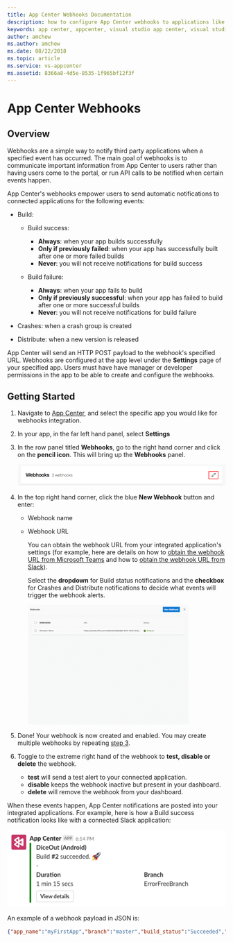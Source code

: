 ```yaml
---
title: App Center Webhooks Documentation
description: how to configure App Center webhooks to applications like Slack, Microsoft Teams
keywords: app center, appcenter, visual studio app center, visual studio appcenter, webhook, webhooks, documentation, Slack, Microsoft Teams
author: amchew
ms.author: amchew
ms.date: 08/22/2018
ms.topic: article
ms.service: vs-appcenter
ms.assetid: 8366a8-4d5e-8535-1f965bf12f3f
---
```


# App Center Webhooks
## Overview

Webhooks are a simple way to notify third party applications when a specified event has occurred. The main goal of webhooks is to communicate important information from App Center to users rather than having users come to the portal, or run API calls to be notified when certain events happen.

App Center's webhooks empower users to send automatic notifications to connected applications for the following events:

- Build: 
  - Build success:
    - **Always**: when your app builds successfully
    - **Only if previously failed**: when your app has successfully built after one or more failed builds
    - **Never**: you will not receive notifications for build success

  - Build failure:
    - **Always**: when your app fails to build
    - **Only if previously successful**: when your app has failed to build after one or more successful builds
    - **Never**: you will not receive notifications for build failure

- Crashes: when a crash group is created
- Distribute: when a new version is released

App Center will send an HTTP POST payload to the webhook's specified URL. Webhooks are configured at the app level under the **Settings** page of your specified app. Users must have have manager or developer permissions in the app to be able to create and configure the webhooks.

## Getting Started

1. Navigate to [App Center](https://appcenter.ms), and select the specific app you would like for webhooks integration.

2. In your app, in the far left hand panel, select **Settings**

3. In the row panel titled **Webhooks**, go to the right hand corner and click on the **pencil icon**. This will bring up the **Webhooks** panel.

    ![How to edit the webhook's settings](media/editWebhook.png)

4. <a name="step3"></a>In the top right hand corner, click the blue **New Webhook** button and enter: 

   - Webhook name
   - Webhook URL

     You can obtain the webhook URL from your integrated application's settings (for example, here are details on how to [obtain the webhook URL from Microsoft Teams](https://docs.microsoft.com/microsoftteams/platform/concepts/connectors#setting-up-a-custom-incoming-webhook) and how to [obtain the webhook URL from Slack](https://get.slack.help/hc/articles/115005265063-Incoming-WebHooks-for-Slack)). 

     Select the **dropdown** for Build status notifications and the **checkbox** for Crashes and Distribute notifications to decide what events will trigger the webhook alerts. 

     ![How to create a new webhook](media/createNewWebhook.gif)

5. Done! Your webhook is now created and enabled. You may create multiple webhooks by repeating [step 3](#step3).

6. Toggle to the extreme right hand of the webhook to **test, disable or delete** the webhook.  

   - **test** will send a test alert to your connected application.
   - **disable** keeps the webhook inactive but present in your dashboard.
   - **delete** will remove the webhook from your dashboard.

When these events happen, App Center notifications are posted into your integrated applications. For example, here is how a Build success notification looks like with a connected Slack application: 

   ![Build success notification on Slack](media/buildSuccessNotificationOnSlack.png)

An example of a webhook payload in JSON is:

```JSON
{"app_name":"myFirstApp","branch":"master","build_status":"Succeeded","build_id":"33","build_link":"https://appcenter.ms/users/{user-id}/apps/{app-name}/build/branches/master/builds/33","build_reason":"manual","finish_time":"2018-06-14T23:59:05.2542221Z","icon_link":"https://dl0tgz6ee3upo.cloudfront.net/production/apps/icons/000/590/821/original/0c9130028703e417a6a0df02c6b587f0.png","notification_settings_link":"https://appcenter.ms/users/{user-id}/apps/{app-name}/settings/notifications","os":"iOS","start_time":"2018-06-14T23:57:03.4379381Z","source_version":"55820a357ba26831f2eeb3be9973a4ef20618b73","sent_at":"2018-06-14T23:59:08.4897604Z"}
```
